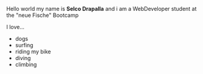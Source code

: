 Hello world my name is **Selco Drapalla** and i am a WebDeveloper student at the "neue Fische" Bootcamp

I love...
- dogs 
- surfing
- riding my bike
- diving
- climbing


